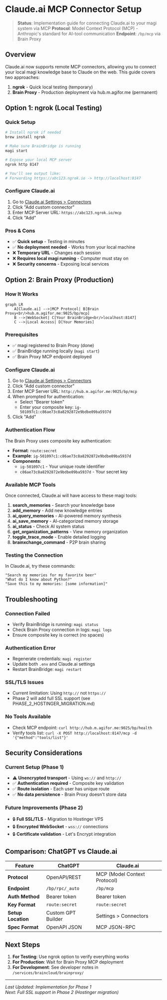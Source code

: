 # Claude.ai MCP Connector Setup

> **Status**: Implementation guide for connecting Claude.ai to your magi system via MCP
> **Protocol**: Model Context Protocol (MCP) - Anthropic's standard for AI-tool communication
> **Endpoint**: `/bp/mcp` via Brain Proxy

## Overview

Claude.ai now supports remote MCP connectors, allowing you to connect your local magi knowledge base to Claude on the web. This guide covers two approaches:

1. **ngrok** - Quick local testing (temporary)
2. **Brain Proxy** - Production deployment via hub.m.agifor.me (permanent)

## Option 1: ngrok (Local Testing)

### Quick Setup
```bash
# Install ngrok if needed
brew install ngrok

# Make sure BrainBridge is running
magi start

# Expose your local MCP server
ngrok http 8147

# You'll see output like:
# Forwarding https://abc123.ngrok.io -> http://localhost:8147
```

### Configure Claude.ai
1. Go to [Claude.ai Settings > Connectors](https://claude.ai/settings/connectors)
2. Click "Add custom connector"
3. Enter MCP Server URL: `https://abc123.ngrok.io/mcp`
4. Click "Add"

### Pros & Cons
- ✅ **Quick setup** - Testing in minutes
- ✅ **No deployment needed** - Works from your local machine
- ❌ **Temporary URL** - Changes each session
- ❌ **Requires local magi running** - Computer must stay on
- ❌ **Security concerns** - Exposing local services

## Option 2: Brain Proxy (Production)

### How It Works
```mermaid
graph LR
    A[Claude.ai] -->|MCP Protocol| B[Brain Proxy<br/>hub.m.agifor.me:9025/bp/mcp]
    B -->|WebSocket| C[Your BrainBridge<br/>localhost:8147]
    C -->|Local Access| D[Your Memories]
```

### Prerequisites
- ✅ magi registered to Brain Proxy (done)
- ✅ BrainBridge running locally (`magi start`)
- ✅ Brain Proxy MCP endpoint deployed

### Configure Claude.ai
1. Go to [Claude.ai Settings > Connectors](https://claude.ai/settings/connectors)
2. Click "Add custom connector"
3. Enter MCP Server URL: `http://hub.m.agifor.me:9025/bp/mcp`
4. When prompted for authentication:
   - Select "Bearer token"
   - Enter your composite key: `ig-501097c1:c86ae73c8a8292872e9bdbe09ba5937d`
5. Click "Add"

### Authentication Flow
The Brain Proxy uses composite key authentication:
- **Format**: `route:secret`
- **Example**: `ig-501097c1:c86ae73c8a8292872e9bdbe09ba5937d`
- **Components**:
  - `ig-501097c1` - Your unique route identifier
  - `c86ae73c8a8292872e9bdbe09ba5937d` - Your secret key

### Available MCP Tools

Once connected, Claude.ai will have access to these magi tools:

1. **search_memories** - Search your knowledge base
2. **add_memory** - Add new knowledge entries
3. **ai_query_memories** - AI-powered memory synthesis
4. **ai_save_memory** - AI-categorized memory storage
5. **ai_status** - Check AI system status
6. **get_organization_patterns** - View memory organization
7. **toggle_trace_mode** - Enable detailed logging
8. **brainxchange_command** - P2P brain sharing

### Testing the Connection

In Claude.ai, try these commands:
```
"Search my memories for my favorite beer"
"What do I know about Python?"
"Save this to my memories: [some information]"
```

## Troubleshooting

### Connection Failed
- Verify BrainBridge is running: `magi status`
- Check Brain Proxy connection in logs: `magi logs`
- Ensure composite key is correct (no spaces)

### Authentication Error
- Regenerate credentials: `magi register`
- Update both `.env` and Claude.ai settings
- Restart BrainBridge: `magi restart`

### SSL/TLS Issues
- Current limitation: Using `http://` not `https://`
- Phase 2 will add full SSL support (see PHASE_2_HOSTINGER_MIGRATION.md)

### No Tools Available
- Check MCP endpoint: `curl http://hub.m.agifor.me:9025/bp/health`
- Verify tools list: `curl -X POST http://localhost:8147/mcp -d '{"method":"tools/list"}'`

## Security Considerations

### Current Setup (Phase 1)
- ⚠️ **Unencrypted transport** - Using `ws://` and `http://`
- ✅ **Authentication required** - Composite key validation
- ✅ **Route isolation** - Each user has unique route
- ✅ **No data persistence** - Brain Proxy doesn't store data

### Future Improvements (Phase 2)
- 🔒 **Full SSL/TLS** - Migration to Hostinger VPS
- 🔒 **Encrypted WebSocket** - `wss://` connections
- 🔒 **Certificate validation** - Let's Encrypt integration

## Comparison: ChatGPT vs Claude.ai

| Feature | ChatGPT | Claude.ai |
|---------|---------|-----------|
| **Protocol** | OpenAPI/REST | MCP (Model Context Protocol) |
| **Endpoint** | `/bp/rpc/_auto` | `/bp/mcp` |
| **Auth Method** | Bearer token | Bearer token |
| **Key Format** | `route:secret` | `route:secret` |
| **Setup Location** | Custom GPT Builder | Settings > Connectors |
| **Spec Format** | OpenAPI JSON | MCP JSON-RPC |

## Next Steps

1. **For Testing**: Use ngrok option to verify everything works
2. **For Production**: Wait for Brain Proxy MCP deployment
3. **For Development**: See developer notes in `/services/braincloud/brainproxy/`

---

*Last Updated: Implementation for Phase 1*  
*Next: Full SSL support in Phase 2 (Hostinger migration)*